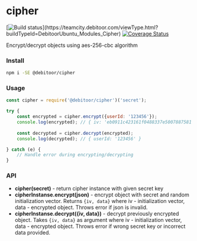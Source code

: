 # cipher

[![Build status](https://teamcity.debitoor.com/app/rest/builds/buildType(id:DebitoorUbuntu_Modules_Cipher)/statusIcon)](https://teamcity.debitoor.com/viewType.html?buildTypeId=DebitoorUbuntu_Modules_Cipher)
[![Coverage Status](https://coveralls.io/repos/github/debitoor/cipher/badge.svg?branch=master&t=ZK1Tre)](https://coveralls.io/github/debitoor/cipher?branch=master)

Encrypt/decrypt objects using aes-256-cbc algorithm

### Install
```sh
npm i -SE @debitoor/cipher
```

### Usage
```javascript
const cipher = require('@debitoor/cipher')('secret');

try {
    const encrypted = cipher.encrypt({userId: '123456'});
    console.log(encrypted); // { iv: 'eb0911c423161f0488337e5007887581', data: 'fd9612df14729ec373214f151b62fab74f8d7c5756082e4d057632dc5ea8d088' }
    
    const decrypted = cipher.decrypt(encrypted);
    console.log(decrypted); // { userId: '123456' }

} catch (e) {
	// Handle error during encrypting/decrypting
}


```

### API
* **cipher(secret)** - return cipher instance with given secret key
* **cipherInstanse.encrypt(json)** - encrypt object with secret and random initialization vector. Returns `{iv, data}` where iv - initialization vector, data - encrypted object. Throws error if json is invalid.
* **cipherInstanse.decrypt({iv, data})** - decrypt previously encrypted object. Takes `{iv, data}` as argument where iv - initialization vector, data - encrypted object. Throws error if wrong secret key or incorrect data provided.
